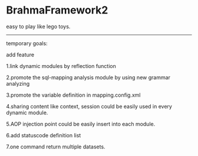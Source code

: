 # BrahmaFramework2
easy to play like lego toys.

-------------------------------------------------------------------------
temporary goals:

add feature

1.link dynamic modules by reflection function

2.promote the sql-mapping analysis module by using new grammar analyzing

3.promote the variable definition in mapping.config.xml

4.sharing content like context, session could be easily used in every dynamic module.

5.AOP injection point could be easily insert into each module.

6.add statuscode definition list

7.one command return multiple datasets.
